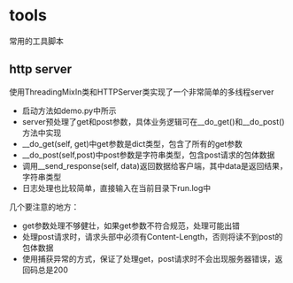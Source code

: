 # tools
常用的工具脚本

## http server
使用ThreadingMixIn类和HTTPServer类实现了一个非常简单的多线程server
- 启动方法如demo.py中所示
- server预处理了get和post参数，具体业务逻辑可在__do_get()和__do_post()方法中实现
- __do_get(self, get)中get参数是dict类型，包含了所有的get参数
- __do_post(self,post)中post参数是字符串类型，包含post请求的包体数据
- 调用__send_response(self, data)返回数据给客户端，其中data是返回结果，字符串类型
- 日志处理也比较简单，直接输入在当前目录下run.log中

几个要注意的地方：
+ get参数处理不够健壮，如果get参数不符合规范，处理可能出错
+ 处理post请求时，请求头部中必须有Content-Length，否则将读不到post的包体数据
+ 使用捕获异常的方式，保证了处理get，post请求时不会出现服务器错误，返回码总是200
